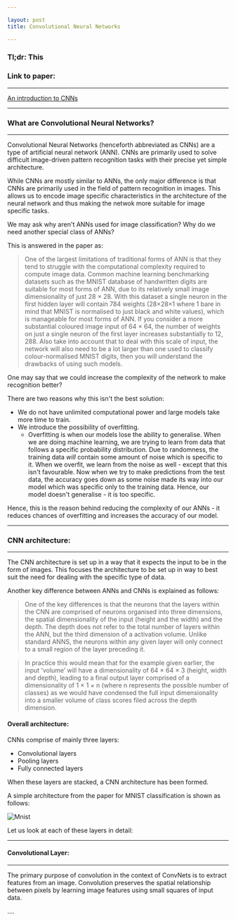 ```yaml
---

layout: post
title: Convolutional Neural Networks

---
```


### Tl;dr: This



### Link to paper:
___

[An introduction to CNNs](https://arxiv.org/abs/1511.08458v2)

___


### What are Convolutional Neural Networks? 
___

Convolutional Neural Networks (henceforth abbreviated as CNNs) are a type of artificial neural network (ANN). CNNs are primarily
used to solve difficult image-driven pattern recognition tasks with their precise yet simple architecture.

While CNNs are mostly similar to ANNs, the only major difference is that CNNs are primarily used in the field of 
pattern recognition in images. This allows us to encode image specific characteristics in the architecture of the
neural network and thus making the netwok more suitable for image specific tasks.

We may ask why aren't ANNs used for image classification? Why do we need another special class of ANNs?

This is answered in the paper as:

>One of the largest limitations of traditional forms of ANN is that they tend to
struggle with the computational complexity required to compute image data.
Common machine learning benchmarking datasets such as the MNIST database
of handwritten digits are suitable for most forms of ANN, due to its relatively
small image dimensionality of just 28 × 28. With this dataset a single neuron in
the first hidden layer will contain 784 weights (28×28×1 where 1 bare in mind
that MNIST is normalised to just black and white values), which is manageable
for most forms of ANN. If you consider a more substantial coloured image input of 64 × 64, the number
of weights on just a single neuron of the first layer increases substantially to
12, 288. Also take into account that to deal with this scale of input, the network
will also need to be a lot larger than one used to classify colour-normalised
MNIST digits, then you will understand the drawbacks of using such models.

One may say that we could increase the complexity of the network to make recognition better?

There are two reasons why this isn't the best solution:

* We do not have unlimited computational power and large models take more time to train.
* We introduce the possibility of overfitting. 
  * Overfitting is when our models lose the ability to generalise. When we are doing machine learning, we are trying to learn from data that follows
  a specific probability distribution. Due to randomness, the training data _will_ contain some amount of noise
  which is specific to it. When we overfit, we learn from the noise as well - except that this isn't favourable.
  Now when we try to make predictions from the test data, the accuracy goes down as some noise made its way into
  our model which was specific only to the training data. Hence, our model doesn't generalise - it is too specific.
  
 Hence, this is the reason behind reducing the complexity of our ANNs - it reduces chances of overfitting and increases
 the accuracy of our model.
 ___
 
 ### CNN architecture:
 ___
 
 The CNN architecture is set up in a way that it expects the input to be in the form of images. 
 This focuses the architecture to be set up in way to best suit the need for dealing with the specific type of data.
 
 Another key difference between ANNs and CNNs is explained as follows:

>One of the key differences is that the neurons that the layers within the CNN
are comprised of neurons organised into three dimensions, the spatial dimensionality
of the input (height and the width) and the depth. The depth does not
refer to the total number of layers within the ANN, but the third dimension of a
activation volume. Unlike standard ANNS, the neurons within any given layer
will only connect to a small region of the layer preceding it.

>In practice this would mean that for the example given earlier, the input ’volume’
will have a dimensionality of 64 × 64 × 3 (height, width and depth), leading
to a final output layer comprised of a dimensionality of 1 × 1 × n (where
n represents the possible number of classes) as we would have condensed the
full input dimensionality into a smaller volume of class scores filed across the
depth dimension.

#### Overall architecture:

CNNs comprise of mainly three layers:

* Convolutional layers
* Pooling layers
* Fully connected layers

When these layers are stacked, a CNN architecture has been formed.

A simple architecture from the paper for MNIST classification is shown as follows:

![Mnist](http://i.imgur.com/WtHw9io.png)

Let us look at each of these layers in detail:
___

#### Convolutional Layer:
___

The primary purpose of convolution in the context of ConvNets is to extract features from an image.
Convolution preserves the spatial relationship between pixels by learning image features using small squares of input data.

....





